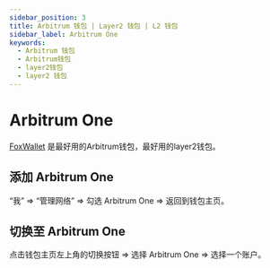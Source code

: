 ```yaml
---
sidebar_position: 3
title: Arbitrum 钱包 | Layer2 钱包 | L2 钱包
sidebar_label: Arbitrum One
keywords:
  - Arbitrum 钱包
  - Arbitrum钱包
  - layer2钱包
  - layer2 钱包
---
```


# Arbitrum One

[FoxWallet](https://foxwallet.com) 是最好用的Arbitrum钱包，最好用的layer2钱包。

## 添加 Arbitrum One

“我” => “管理网络” => 勾选 Arbitrum One => 返回到钱包主页。

## 切换至 Arbitrum One

点击钱包主页左上角的切换按钮 => 选择 Arbitrum One => 选择一个账户。